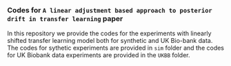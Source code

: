 ### Codes for ``A linear adjustment based approach to posterior drift in transfer learning`` paper

In this repository we provide the codes for the experiments with linearly shifted transfer learning model both for synthetic and UK Bio-bank data. The codes for sythetic experiments are provided in `sim` folder and the codes for UK Biobank data experiments are provided in the `UKBB` folder.